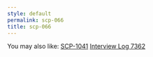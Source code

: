 ```yaml
---
style: default
permalink: scp-066
title: scp-066
---
```

You may also like:
[SCP-1041](http://scp-wiki.net/scp-1041)
[Interview Log 7362](http://scp-wiki.net/interview-log-7362)